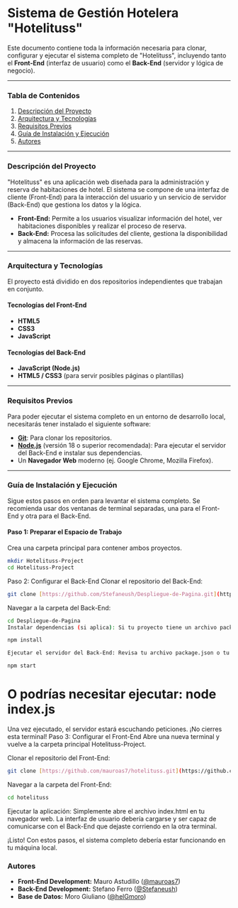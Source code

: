 # Sistema de Gestión Hotelera "Hotelituss"

Este documento contiene toda la información necesaria para clonar, configurar y ejecutar el sistema completo de "Hotelituss", incluyendo tanto el **Front-End** (interfaz de usuario) como el **Back-End** (servidor y lógica de negocio).

---

### Tabla de Contenidos
1.  [Descripción del Proyecto](#descripción-del-proyecto)
2.  [Arquitectura y Tecnologías](#arquitectura-y-tecnologías)
3.  [Requisitos Previos](#requisitos-previos)
4.  [Guía de Instalación y Ejecución](#guía-de-instalación-y-ejecución)
5.  [Autores](#autores)

---

### Descripción del Proyecto
"Hotelituss" es una aplicación web diseñada para la administración y reserva de habitaciones de hotel. El sistema se compone de una interfaz de cliente (Front-End) para la interacción del usuario y un servicio de servidor (Back-End) que gestiona los datos y la lógica.

* **Front-End:** Permite a los usuarios visualizar información del hotel, ver habitaciones disponibles y realizar el proceso de reserva.
* **Back-End:** Procesa las solicitudes del cliente, gestiona la disponibilidad y almacena la información de las reservas.

---

### Arquitectura y Tecnologías
El proyecto está dividido en dos repositorios independientes que trabajan en conjunto.

#### **Tecnologías del Front-End**
* **HTML5**
* **CSS3**
* **JavaScript**

#### **Tecnologías del Back-End**
* **JavaScript (Node.js)**
* **HTML5 / CSS3** (para servir posibles páginas o plantillas)

---

### Requisitos Previos
Para poder ejecutar el sistema completo en un entorno de desarrollo local, necesitarás tener instalado el siguiente software:

* [**Git**](https://git-scm.com/): Para clonar los repositorios.
* [**Node.js**](https://nodejs.org/) (versión 18 o superior recomendada): Para ejecutar el servidor del Back-End e instalar sus dependencias.
* Un **Navegador Web** moderno (ej. Google Chrome, Mozilla Firefox).

---

### Guía de Instalación y Ejecución
Sigue estos pasos en orden para levantar el sistema completo. Se recomienda usar dos ventanas de terminal separadas, una para el Front-End y otra para el Back-End.

#### **Paso 1: Preparar el Espacio de Trabajo**
Crea una carpeta principal para contener ambos proyectos.
```bash
mkdir Hotelituss-Project
cd Hotelituss-Project
```

Paso 2: Configurar el Back-End
Clonar el repositorio del Back-End:

```bash
git clone [https://github.com/Stefaneush/Despliegue-de-Pagina.git](https://github.com/Stefaneush/Despliegue-de-Pagina.git)
```
Navegar a la carpeta del Back-End:

```bash
cd Despliegue-de-Pagina
Instalar dependencias (si aplica): Si tu proyecto tiene un archivo package.json, ejecuta este comando. De lo contrario, puedes omitir este paso.
```

```bash
npm install
```
```bash
Ejecutar el servidor del Back-End: Revisa tu archivo package.json o tu archivo principal (ej. server.js, index.js) para el comando correcto.
```
```bash
npm start
```
# O podrías necesitar ejecutar: node index.js
Una vez ejecutado, el servidor estará escuchando peticiones. ¡No cierres esta terminal!
Paso 3: Configurar el Front-End
Abre una nueva terminal y vuelve a la carpeta principal Hotelituss-Project.

Clonar el repositorio del Front-End:

```bash
git clone [https://github.com/mauroas7/hotelituss.git](https://github.com/mauroas7/hotelituss.git)
```
Navegar a la carpeta del Front-End:

```bash
cd hotelituss
```

Ejecutar la aplicación: Simplemente abre el archivo index.html en tu navegador web. La interfaz de usuario debería cargarse y ser capaz de comunicarse con el Back-End que dejaste corriendo en la otra terminal.

¡Listo! Con estos pasos, el sistema completo debería estar funcionando en tu máquina local.

### Autores

* **Front-End Development:** Mauro Astudillo ([@mauroas7](https://github.com/mauroas7))
* **Back-End Development:** Stefano Ferro ([@Stefaneush](https://github.com/Stefaneush))
* **Base de Datos:** Moro Giuliano ([@helGmoro](https://github.com/helGmoro))
